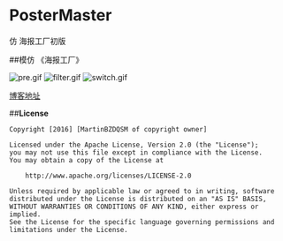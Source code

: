 # PosterMaster
仿 海报工厂初版

##模仿 《海报工厂》


![pre.gif](http://upload-images.jianshu.io/upload_images/2510337-fcadb579202bcdfd.gif)
![filter.gif](http://upload-images.jianshu.io/upload_images/2510337-1162fb0f8f665ebc.gif)
![switch.gif](http://upload-images.jianshu.io/upload_images/2510337-95b785037f995bec.gif)

[博客地址](http://www.jianshu.com/p/7ec2d62ae9f8 "博客地址")

##**License**

```license
Copyright [2016] [MartinBZDQSM of copyright owner]

Licensed under the Apache License, Version 2.0 (the "License");
you may not use this file except in compliance with the License.
You may obtain a copy of the License at

    http://www.apache.org/licenses/LICENSE-2.0

Unless required by applicable law or agreed to in writing, software
distributed under the License is distributed on an "AS IS" BASIS,
WITHOUT WARRANTIES OR CONDITIONS OF ANY KIND, either express or implied.
See the License for the specific language governing permissions and
limitations under the License.
```

